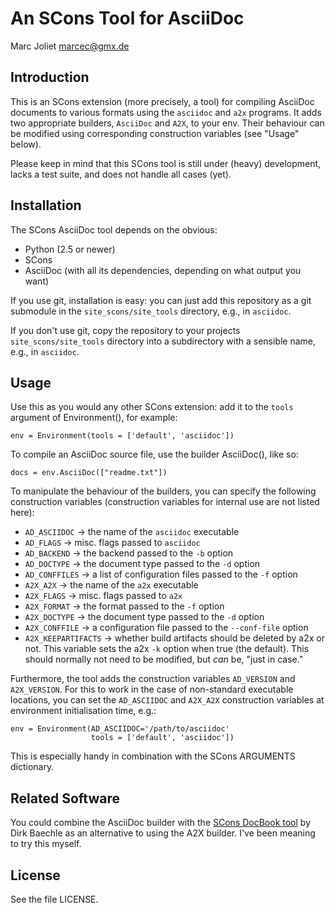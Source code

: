 # An SCons Tool for AsciiDoc
Marc Joliet <marcec@gmx.de>

## Introduction

This is an SCons extension (more precisely, a tool) for compiling AsciiDoc
documents to various formats using the `asciidoc` and `a2x` programs.  It adds
two appropriate builders, `AsciiDoc` and `A2X`, to your env.  Their behaviour
can be modified using corresponding construction variables (see "Usage" below).

Please keep in mind that this SCons tool is still under (heavy) development,
lacks a test suite, and does not handle all cases (yet).

## Installation

The SCons AsciiDoc tool depends on the obvious:

- Python (2.5 or newer)
- SCons
- AsciiDoc (with all its dependencies, depending on what output you want)

If you use git, installation is easy: you can just add this repository as a git
submodule in the `site_scons/site_tools` directory, e.g., in `asciidoc`.

If you don't use git, copy the repository to your projects
`site_scons/site_tools` directory into a subdirectory with a sensible name,
e.g., in `asciidoc`.

## Usage

Use this as you would any other SCons extension: add it to the `tools` argument
of Environment(), for example:

    env = Environment(tools = ['default', 'asciidoc'])

To compile an AsciiDoc source file, use the builder AsciiDoc(), like so:

    docs = env.AsciiDoc(["readme.txt"])

To manipulate the behaviour of the builders, you can specify the following
construction variables (construction variables for internal use are not listed
here):

- `AD_ASCIIDOC`       -> the name of the `asciidoc` executable
- `AD_FLAGS`          -> misc. flags passed to `asciidoc`
- `AD_BACKEND`        -> the backend passed to the `-b` option
- `AD_DOCTYPE`        -> the document type passed to the `-d` option
- `AD_CONFFILES`      -> a list of configuration files passed to the `-f` option
- `A2X_A2X`           -> the name of the `a2x` executable
- `A2X_FLAGS`         -> misc. flags passed to `a2x`
- `A2X_FORMAT`        -> the format passed to the `-f` option
- `A2X_DOCTYPE`       -> the document type passed to the `-d` option
- `A2X_CONFFILE`      -> a configuration file passed to the `--conf-file` option
- `A2X_KEEPARTIFACTS` -> whether build artifacts should be deleted by a2x or
  not.  This variable sets the a2x `-k` option when true (the default).  This
  should normally not need to be modified, but *can* be, "just in case."

Furthermore, the tool adds the construction variables `AD_VERSION` and
`A2X_VERSION`.  For this to work in the case of non-standard executable
locations, you can set the `AD_ASCIIDOC` and `A2X_A2X` construction variables at
environment initialisation time, e.g.:

    env = Environment(AD_ASCIIDOC='/path/to/asciidoc'
                      tools = ['default', 'asciidoc'])

This is especially handy in combination with the SCons ARGUMENTS dictionary.

## Related Software

You could combine the AsciiDoc builder with the
[SCons DocBook tool](https://bitbucket.org/dirkbaechle/scons_docbook) by Dirk
Baechle as an alternative to using the A2X builder.  I've been meaning to try
this myself.

## License

See the file LICENSE.
